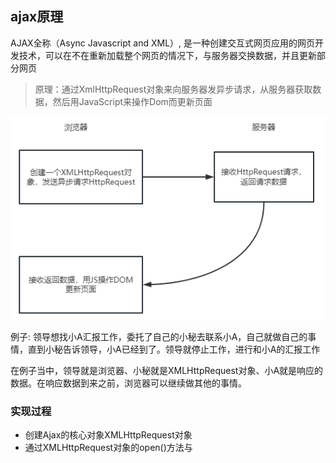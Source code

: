 ## ajax原理
AJAX全称（Async Javascript and XML）, 是一种创建交互式网页应用的网页开发技术，可以在不在重新加载整个网页的情况下，与服务器交换数据，并且更新部分网页

> 原理：通过XmlHttpRequest对象来向服务器发异步请求，从服务器获取数据，然后用JavaScript来操作Dom而更新页面

![图片](../../../public/js11.png)

例子:
领导想找小A汇报工作，委托了自己的小秘去联系小A，自己就做自己的事情，直到小秘告诉领导，小A已经到了。领导就停止工作，进行和小A的汇报工作

在例子当中，领导就是浏览器、小秘就是XMLHttpRequest对象、小A就是响应的数据。在响应数据到来之前，浏览器可以继续做其他的事情。

### 实现过程
- 创建Ajax的核心对象XMLHttpRequest对象
- 通过XMLHttpRequest对象的open()方法与